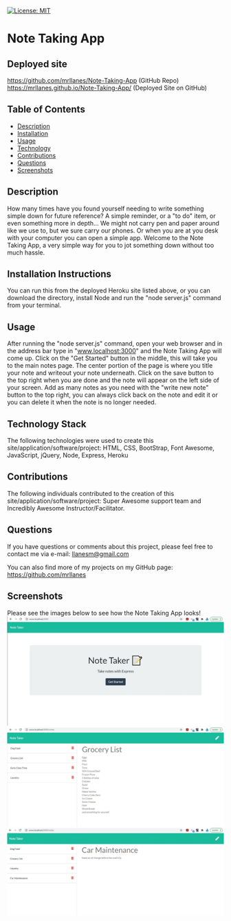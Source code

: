 [![License: MIT](https://img.shields.io/badge/License-MIT-yellow.svg)](https://opensource.org/licenses/MIT)

# Note Taking App

## Deployed site

https://github.com/mrllanes/Note-Taking-App (GitHub Repo)
https://mrllanes.github.io/Note-Taking-App/ (Deployed Site on GitHub)

## Table of Contents

-   [Description](#description)
-   [Installation](#installation)
-   [Usage](#usage)
-   [Technology](#technology)
-   [Contributions](#contributions)
-   [Questions](#questions)
-   [Screenshots](#screenshots)

## Description

How many times have you found yourself needing to write something simple down for future reference? A simple reminder, or a "to do" item, or even something more in depth... We might not carry pen and paper around like we use to, but we sure carry our phones. Or when you are at you desk with your computer you can open a simple app. Welcome to the Note Taking App, a very simple way for you to jot something down without too much hassle.

## Installation Instructions

You can run this from the deployed Heroku site listed above, or you can download the directory, install Node and run the "node server.js" command from your terminal.

## Usage

After running the "node server.js" command, open your web browser and in the address bar type in "www.localhost:3000" and the Note Taking App will come up. Click on the "Get Started" button in the middle, this will take you to the main notes page. The center portion of the page is where you title your note and writeout your note underneath. Click on the save button to the top right when you are done and the note will appear on the left side of your screen. Add as many notes as you need with the "write new note" button to the top right, you can always click back on the note and edit it or you can delete it when the note is no longer needed.

## Technology Stack

The following technologies were used to create this site/application/software/project:
HTML, CSS, BootStrap, Font Awesome, JavaScript, jQuery, Node, Express, Heroku

## Contributions

The following individuals contributed to the creation of this site/application/software/project:
Super Awesome support team and Incredibly Awesome Instructor/Facilitator.

## Questions

If you have questions or comments about this project, please feel free to contact me via e-mail:
llanesm@gmail.com

You can also find more of my projects on my GitHub page:
https://github.com/mrllanes

## Screenshots

Please see the images below to see how the Note Taking App looks!
![Note App Image 1](./Assets/readme-images/notes-app-image1.JPG)
![Note App Image 2](./Assets/readme-images/notes-app-image2.JPG)
![Note App Image 3](./Assets/readme-images/notes-app-image3.JPG)
